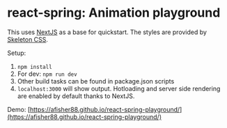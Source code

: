 # react-spring: Animation playground

This uses [NextJS](https://nextjs.org/) as a base for quickstart. The styles are provided by [Skeleton CSS](http://getskeleton.com/).

Setup:

1. `npm install`
2. For dev: `npm run dev`
3. Other build tasks can be found in package.json scripts
4. `localhost:3000` will show output. Hotloading and server side rendering are enabled by default thanks to NextJS.

Demo:
[https://afisher88.github.io/react-spring-playground/](https://afisher88.github.io/react-spring-playground/)
